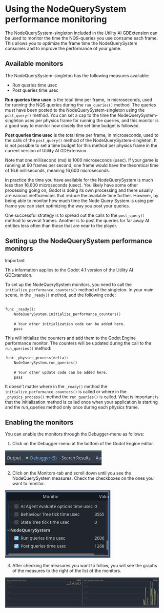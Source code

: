 # Using the NodeQuerySystem performance monitoring

The NodeQuerySystem-singleton included in the Utility AI GDExtension can be used to monitor the time the NQS-queries you use consume each frame. This allows you to optimize the frame time the NodeQuerySystem consumes and to improve the performance of your game. 

## Available monitors

The NodeQuerySystem-singleton has the following measures available:

 * Run queries time usec
 * Post queries time usec

**Run queries time usec** is the total time per frame, in microseconds, used for running the NQS queries during the `run_queries()` method. The queries must have been posted to the NodeQuerySystem-singleton using the `post_query()` method. You can set a cap to the time the NodeQuerySystem-singleton uses per physics frame for running the queries, and this monitor is a good way to monitor how closely the set time budget is followed.

**Post queries time usec** is the total time per frame, in microseconds, used to the calls of the `post_query()` method of the NodeQuerySystem-singleton. It is not possible to set a time budget for this method per physics frame in the current version of Utility AI GDExtension. 


Note that one millisecond (ms) is 1000 microseconds (usec). If your game is running at 60 frames per second, one frame would have the theoretical time of 16.6 milliseconds, meaning 16,600 microseconds. 

In practice the time you have available for the NodeQuerySystem is much less than 16,600 microseconds (usec). You likely have some other processing going on, Godot is doing its own processing and there usually are various inefficiencies that reduce the available time further. However, by being able to monitor how much time the Node Query System is using per frame you can start optimizing the way you post your queries. 

One successful strategy is to spread out the calls to the `post_query()` method to several frames. Another is to post the queries for far away AI entities less often than those that are near to the player.


## Setting up the NodeQuerySystem performance monitors 

> [!IMPORTANT]
> This information applies to the Godot 4.1 version of the Utility AI GDExtension.

To set up the NodeQuerySystem monitors, you need to call the `initialize_performance_counters()` method of the singleton. In your main scene, in the `_ready()` method, add the following code:

```gdscript

func _ready():
    NodeQuerySystem.initialize_performance_counters()

    # Your other initialization code can be added here.
    pass
```

This will initialize the counters and add them to the Godot Engine performance monitor. The counters will be updated during the call to the `run_queries()` method:

```gdscript
func _physics_process(delta):
    NodeQuerySystem.run_queries()

    # Your other update code can be added here.
    pass
```

It doesn't matter where in the `_ready()` method the `initialize_performance_counters()` is called or where in the `_physics_process()` method the `run_queries()` is called. What is important is that the initialization method is called once when your application is starting and the run_queries method only once during each physics frame.


## Enabling the monitors

You can enable the monitors through the Debugger-menu as follows:

 1. Click on the Debugger-menu at the bottom of the Godot Engine editor.

![Debugger-menu](images/performance_monitor_0.png)


 2. Click on the Monitors-tab and scroll down until you see the NodeQuerySystem measures. Check the checkboxes on the ones you want to monitor.

![Monitors-tab](images/performance_monitor_3.png)

 3. After checking the measures you want to follow, you will see the graphs of the measures to the right of the list of the monitors.

![Graphs](images/performance_monitor_4.png)



